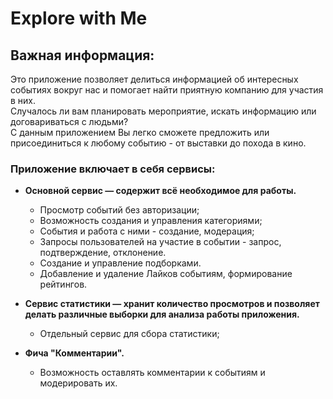# Explore with Me

## Важная информация:

Это приложение позволяет делиться информацией об интересных событиях вокруг нас и помогает найти приятную компанию для участия в них.
<br>Случалось ли вам планировать мероприятие, искать информацию или договариваться с людьми? 
<br>С данным приложением Вы легко сможете предложить или присоединиться к любому событию - от выставки до похода в кино.

### Приложение включает в себя сервисы:

- **Основной сервис — содержит всё необходимое для работы.**
    - Просмотр событий без авторизации;
    - Возможность создания и управления категориями;
    - События и работа с ними - создание, модерация;
    - Запросы пользователей на участие в событии - запрос, подтверждение, отклонение.
    - Создание и управление подборками.
    - Добавление и удаление Лайков событиям, формирование рейтингов.


- **Сервис статистики — хранит количество просмотров и позволяет делать различные выборки для анализа работы приложения.**
    - Отдельный сервис для сбора статистики;


- **Фича "Комментарии".**
    - Возможность оставлять комментарии к событиям и модерировать их.
